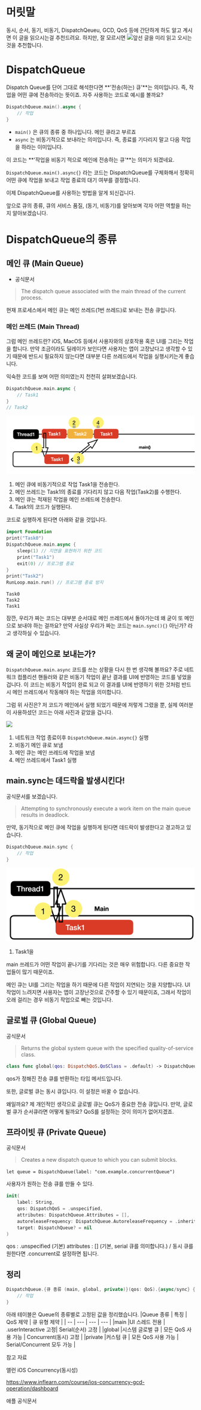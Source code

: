 # 머릿말
동시, 순서, 동기, 비동기, DispatchQeueu, GCD, QoS 등에 간단하게 하도 알고 계시면 이 글을 읽으시는걸 추천드려요. 하지만, 잘 모르시면 ![앞선 글](https://velog.io/@rudy009/DispatchQueue)을 미리 읽고 오시는 것을 추천합니다.

# DispatchQueue

Dispatch Queue를 단어 그대로 해석한다면 **'전송(하는) 큐'**는 의미입니다. 즉, 작업을 어떤 큐에 전송하라는 뜻이죠. 자주 사용하는 코드로 예시를 볼까요?

```swift
DispatchQueue.main().async {
	// 작업
}
```

- `main()` 은 큐의 종류 중 하나입니다. 메인 큐라고 부르죠
- `async` 는 비동기적으로 보내라는 의미입니다. 즉, 종료를 기다리지 말고 다음 작업을 하라는 이미입니다.

이 코드는 **'작업을 비동기 적으로 메인에 전송하는 큐'**는 의미가 되겠네요.

`DispatchQueue.main().async{}` 라는 코드는 DispatchQueue를 구체화해서 정확히 어떤 큐에 작업을 보내고 작업 종료의 대기 여부를 결정합니다.

이제 DispatchQueue를 사용하는 방법을 알게 되신겁니다.

앞으로 큐의 종류, 큐의 서비스 품질, (동기, 비동기)를 알아보며 각자 어떤 역할을 하는지 알아보겠습니다.

# DispatchQueue의 종류

## 메인 큐 (Main Queue)

- 공식문서
> The dispatch queue associated with the main thread of the current process.

현재 프로세스에서 메인 큐는 메인 쓰레드(1번 쓰레드)로 보내는 전송 큐입니다.

### 메인 쓰레드 (Main Thread)
그럼 메인 쓰레드란? iOS, MacOS 등에서 사용자와의 상호작용 혹은 UI를 그리는 작업을 합니다. 만약 조금이라도 딜레이가 보인다면 사용자는 앱이 고장났다고 생각할 수 있기 때문에 반드시 필요하지 않는다면 대부분 다른 쓰레드에서 작업을 실행시키는게 좋습니다.

익숙한 코드를 보며 어떤 의미였는지 천천히 살펴보겠습니다.

```swift
DispatchQueue.main.async {
	// Task1
}
// Task2
```

![](main.async{}.png)

1. 메인 큐에 비동기적으로 작업 Task1을 전송한다.
2. 메인 쓰레드는 Task1의 종료를 기다리지 않고 다음 작업(Task2)를 수행한다.
3. 메인 큐는 적재된 작업을 메인 쓰레드에 전송한다.
4. Task1의 코드가 실행된다.

코드로 실행하게 된다면 아래와 같을 것입니다.

```swift
import Foundation
print("Task0")
DispatchQueue.main.async {
    sleep(1) // 지연을 표현하기 위한 코드
    print("Task1")
    exit(0) // 프로그램 종료
}
print("Task2")
RunLoop.main.run() // 프로그램 종료 방지
```

```
Task0
Task2
Task1
```

잠깐, 우리가 짜는 코드는 대부분 순서대로 메인 쓰레드에서 돌아가는데 왜 굳이 또 메인으로 보내야 하는 걸까요? 만약 사실상 우리가 짜는 코드는 `main.sync(){}` 아닌가? 라고 생각하실 수 있습니다. 

## 왜 굳이 메인으로 보내는가?

```DispatchQueue.main.async``` 코드를 쓰는 상황을 다시 한 번 생각해 볼까요? 주로 네트워크 컴플리션 핸들러와 같은 비동기 작업이 끝난 결과를 UI에 반영하는 코드를 넣었을 겁니다. 이 코드는 비동기 작업이 완료 되고 이 결과를 UI에 반영하기 위한 것처럼 반드시 메인 쓰레드에서 작동해야 하는 작업을 의미합니다.

그럼 위 사진은? 저 코드가 메인에서 실행 되었기 때문에 저렇게 그렸을 뿐, 실제 여러분이 사용하셨던 코드는 아래 사진과 같았을 겁니다.

![](network.png)
1. 네트워크 작업 종료이후 `DispatchQueue.main.async{}` 실행
2. 비동기 메인 큐로 보냄
3. 메인 큐는 메인 쓰레드에 작업을 보냄
4. 메인 쓰레드에서 Task1 실행

## main.sync는 데드락을 발생시킨다!

공식문서를 보겠습니다.
> Attempting to synchronously execute a work item on the main queue results in deadlock.

만약, 동기적으로 메인 큐에 작업을 실행하게 된다면 데드락이 발생한다고 경고하고 있습니다.


```swift
DispatchQueue.main.sync {
    // 작업
}
```

![](Deadlock.png)
1. Task1을

main 쓰레드가 어떤 작업이 끝나기를 기다리는 것은 매우 위험합니다. 다른 중요한 작업들이 많기 때문이죠.

메인 큐는 UI를 그리는 작업을 하기 때문에 다른 작업이 지연되는 것을 지양합니다. UI 작업이 느려지면 사용자는 앱이 고장난것으로 간주할 수 있기 때문이죠, 그래서 작업이 오래 걸리는 경우 비동기 작업으로 빼는 것입니다.

## 글로벌 큐 (Global Queue)

공식문서
> Returns the global system queue with the specified quality-of-service class.

```swift
class func global(qos: DispatchQoS.QoSClass = .default) -> DispatchQueue
```

qos가 정해진 전송 큐를 반환하는 타입 메서드입니다.

또한, 글로벌 큐는 동시 큐입니다. 이 설정은 바꿀 수 없습니다.

왜일까요? 제 개인적인 생각으로 글로벌 큐는 QoS가 중요한 전송 큐입니다. 만약, 글로벌 큐가 순서큐라면 어떻게 될까요? QoS를 설정하는 것이 의미가 없어지겠죠.

## 프라이빗 큐 (Private Queue)

공식문서
> Creates a new dispatch queue to which you can submit blocks.

`let queue = DispatchQueue(label: "com.example.concurrentQueue")`

사용자가 원하는 전송 큐를 만들 수 있다.

```swift
init(
    label: String,
    qos: DispatchQoS = .unspecified,
    attributes: DispatchQueue.Attributes = [],
    autoreleaseFrequency: DispatchQueue.AutoreleaseFrequency = .inherit,
    target: DispatchQueue? = nil
)
```

qos : .unspecified (기본)
attributes : [] (기본, serial 큐를 의미합니다.) / 동시 큐를 원한다면 .concurrent로 설정하면 됩니다.

## 정리

```swift
DispatchQueue.{큐 종류 (main, global, private)}(qos: QoS).{async/sync} {
	// 작업
}
```

아래 테이블은 Queue의 종류별로 고정된 값을 정리했습니다.
|Queue 종류	| 특징 |	QoS 제약 |	큐 유형 제약 |
| --       | --- | --- | --- |
|main       |UI 스레드 전용  | .userInteractive 고정| 	Serial(순서) 고정 |
|global     |시스템 글로벌 큐 |	모든 QoS 사용 가능 |	Concurrent(동시) 고정 |
|private    |커스텀 큐      | 모든 QoS 사용 가능 |	Serial/Concurrent 모두 가능 |

참고 자료

앨런 iOS Concurrency(동시성)

https://www.inflearn.com/course/ios-concurrency-gcd-operation/dashboard

애플 공식문서